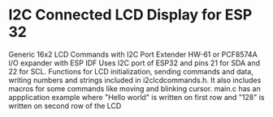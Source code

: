  # I2C Connected LCD Display for ESP 32
Generic 16x2 LCD Commands with I2C Port Extender HW-61 or PCF8574A I/O expander with  ESP IDF
Uses I2C port of ESP32 and pins 21 for SDA and 22 for SCL. 
Functions for LCD initialization, sending commands and data, writing numbers and strings included in i2clcdcommands.h. It also includes macros for some commands like moving and blinking cursor.
main.c has an appplication example where "Hello world" is written on first row and "128" is written on second row of the LCD
